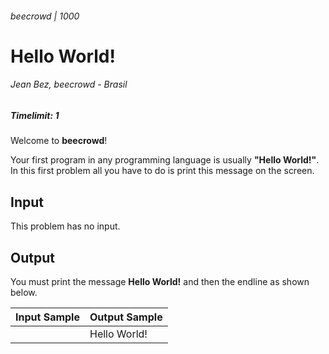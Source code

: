 ###### beecrowd | 1000
# Hello World!
###### Jean Bez, beecrowd - Brasil
##### Timelimit: 1

Welcome to **beecrowd**!

Your first program in any programming language is usually **"Hello World!"**. In this first problem all you have to do is print this message on the screen.

## Input

This problem has no input.

## Output

You must print the message **Hello World!** and then the endline as shown below.

Input Sample | Output Sample
-----------  | -------------
             | Hello World!

